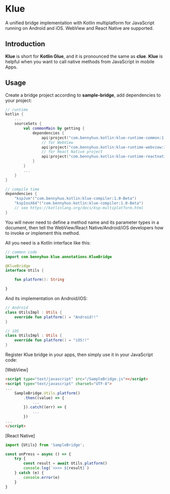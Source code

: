# Klue

A unified bridge implementation with Kotlin multiplatform for JavaScript running on Android and iOS. WebView and React
Native are supported.

## Introduction

**Klue** is short for **Kotlin Glue**, and it is pronounced the same as **clue**. **Klue** is helpful when you want to
call native methods from JavaScript in mobile Apps.

## Usage

Create a bridge project according to **sample-bridge**, add dependencies to your project:

```kts
// runtime
kotlin {
    ...
    sourceSets {
        val commonMain by getting {
            dependencies {
                api(project("com.bennyhuo.kotlin:klue-runtime-common:1.0-Beta"))
                // for WebView
                api(project("com.bennyhuo.kotlin:klue-runtime-webview:1.0-Beta"))
                // for React Native project
                api(project("com.bennyhuo.kotlin:klue-runtime-reactnative:1.0-Beta"))
            }
        }
        ...
    }
}

// compile time
dependencies {
    "kspJvm"("com.bennyhuo.kotlin:klue-compiler:1.0-Beta") 
    "kspIosX64"("com.bennyhuo.kotlin:klue-compiler:1.0-Beta") 
    // see https://kotlinlang.org/docs/ksp-multiplatform.html
}

```

You will never need to define a method name and its parameter types in a document, then tell the WebView/React
Native/Android/iOS developers how to invoke or implement this method.

All you need is a Kotlin interface like this:

```kotlin
// common code
import com.bennyhuo.klue.annotations.KlueBridge

@KlueBridge
interface Utils {

    fun platform(): String

}
```

And its implementation on Android/iOS:

```kotlin
// Android
class UtilsImpl : Utils {
    override fun platform() = "Android!!"
}

// iOS
class UtilsImpl : Utils {
    override fun platform() = "iOS!!"
}
```

Register Klue bridge in your apps, then simply use it in your JavaScript code:

[WebView]
```html 
<script type="text/javascript" src="/SampleBridge.js"></script>
<script type="text/javascript" charset="UTF-8">
...
    SampleBridge.Utils.platform()
        .then((value) => {
            ...
        }).catch((err) => {
            ...
        })
...
</script>
```
[React Native]
```javascript
import {Utils} from 'SampleBridge';

const onPress = async () => {
    try {
        const result = await Utils.platform()
        console.log(`>>>> ${result}`)
    } catch (e) {
        console.error(e)
    }
}
```